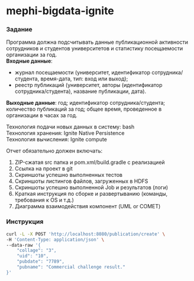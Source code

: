 # mephi-bigdata-ignite

### Задание
Программа должна подсчитывать данные публикационной активности сотрудников и студентов университетов и статистику посещаемости организации за год.  
**Входные данные**:  
* журнал посещаемости (университет, идентификатор сотрудника/студента, время-дата, тип: вход или выход);
* реестр публикаций (университет, авторы (идентификатор сотрудника/студента), название публикации, дата).

**Выходные данные**: год; идентификатор сотрудника/студента; количество публикаций за год; общее время, проведенное в организации в часах за год.

Технология подачи новых данных в систему: bash  
Технология хранения: Ignite Native Persistence  
Технология вычисления: Ignite compute  

Отчет обязательно должен включать:  
1. ZIP-сжатая src папка и pom.xml/build.gradle с реализацией  
2. Ссылка на проект в git  
3. Скриншоты успешно выполненных тестов  
4. Скриншоты листингов файлов, загруженных в HDFS  
5. Скриншоты успешно выполненной Job и результатов (логи)  
6. Краткая инструкция по сборке и развертыванию (команды, требования к OS и т.д.)  
7. Диаграмма взаимодействия компонент (UML or COMET)  

### Инструкция

```bash
curl -L -X POST 'http://localhost:8080/publication/create' \
-H 'Content-Type: application/json' \
--data-raw '{
    "collage": "3",
    "uid": "10",
    "pubdate": "7789",
    "pubname": "Commercial challenge result."
}'
```